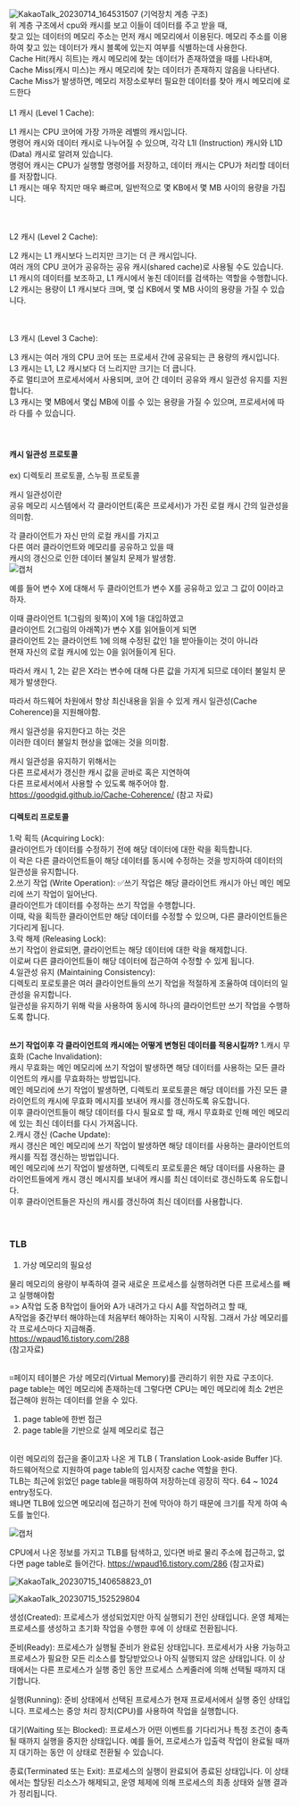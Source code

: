 
![KakaoTalk_20230714_164531507](https://github.com/JSON-loading-and-unloading/Optimizing-Java/assets/106163272/9c7f2f56-e378-4652-a8f2-3c86603e94c0)
(기억장치 계층 구조)<br>
위 계층 구조에서 cpu와 캐시를 보고 이들이 데이터를 주고 받을 때,<br>
찾고 있는 데이터의 메모리 주소는 먼저 캐시 메모리에서 이용된다. 메모리 주소를 이용하여 찾고 있는 데이터가 캐시 블록에 있는지 여부를 식별하는데 사용한다.<br>
Cache Hit(캐시 히트)는 캐시 메모리에 찾는 데이터가 존재하였을 때를 나타내며,<br>
Cache Miss(캐시 미스)는 캐시 메모리에 찾는 데이터가 존재하지 않음을 나타낸다.<br>
Cache Miss가 발생하면, 메모리 저장소로부터 필요한 데이터를 찾아 캐시 메모리에 로드한다
<br>
<br>
L1 캐시 (Level 1 Cache): <br>

L1 캐시는 CPU 코어에 가장 가까운 레벨의 캐시입니다.<br>
명령어 캐시와 데이터 캐시로 나누어질 수 있으며, 각각 L1I (Instruction) 캐시와 L1D (Data) 캐시로 알려져 있습니다.<br>
명령어 캐시는 CPU가 실행할 명령어를 저장하고, 데이터 캐시는 CPU가 처리할 데이터를 저장합니다.<br>
L1 캐시는 매우 작지만 매우 빠르며, 일반적으로 몇 KB에서 몇 MB 사이의 용량을 가집니다.<br><br><br>

L2 캐시 (Level 2 Cache):<br>

L2 캐시는 L1 캐시보다 느리지만 크기는 더 큰 캐시입니다.<br>
여러 개의 CPU 코어가 공유하는 공유 캐시(shared cache)로 사용될 수도 있습니다.<br>
L1 캐시의 데이터를 보조하고, L1 캐시에서 놓친 데이터를 검색하는 역할을 수행합니다.<br>
L2 캐시는 용량이 L1 캐시보다 크며, 몇 십 KB에서 몇 MB 사이의 용량을 가질 수 있습니다.<br><br><br>

L3 캐시 (Level 3 Cache):<br>

L3 캐시는 여러 개의 CPU 코어 또는 프로세서 간에 공유되는 큰 용량의 캐시입니다.<br>
L3 캐시는 L1, L2 캐시보다 더 느리지만 크기는 더 큽니다.<br>
주로 멀티코어 프로세서에서 사용되며, 코어 간 데이터 공유와 캐시 일관성 유지를 지원합니다.<br>
L3 캐시는 몇 MB에서 몇십 MB에 이를 수 있는 용량을 가질 수 있으며, 프로세서에 따라 다를 수 있습니다.<br><br><br>


<h4>캐시 일관성 프로토콜</h4>
ex) 디렉토리 프로토콜, 스누핑 프로토콜

캐시 일관성이란<br>
공유 메모리 시스템에서 각 클라이언트(혹은 프로세서)가 가진 로컬 캐시 간의 일관성을 의미함.<br>

각 클라이언트가 자신 만의 로컬 캐시를 가지고<br>
다른 여러 클라이언트와 메모리를 공유하고 있을 때<br>
캐시의 갱신으로 인한 데이터 불일치 문제가 발생함.<br>
![캡처](https://github.com/JSON-loading-and-unloading/Optimizing-Java/assets/106163272/242ca2d9-622d-46d8-a2f2-5fbf75e86fe5)

예를 들어 변수 X에 대해서 두 클라이언트가 변수 X를 공유하고 있고 그 값이 0이라고 하자.<br>

이때 클라이언트 1(그림의 윗쪽)이 X에 1을 대입하였고<br>
클라이언트 2(그림의 아래쪽)가 변수 X를 읽어들이게 되면<br>
클라이언트 2는 클라이언트 1에 의해 수정된 값인 1을 받아들이는 것이 아니라<br>
현재 자신의 로컬 캐시에 있는 0을 읽어들이게 된다.<br>

따라서 캐시 1, 2는 같은 X라는 변수에 대해 다른 값을 가지게 되므로 데이터 불일치 문제가 발생한다.<br>

따라서 하드웨어 차원에서 항상 최신내용을 읽을 수 있게 캐시 일관성(Cache Coherence)을 지원해야함.<br>

캐시 일관성을 유지한다고 하는 것은<br>
이러한 데이터 불일치 현상을 없애는 것을 의미함.<br>

캐시 일관성을 유지하기 위해서는<br>
다른 프로세서가 갱신한 캐시 값을 곧바로 혹은 지연하여<br>
다른 프로세서에서 사용할 수 있도록 해주어야 함.<br>
https://goodgid.github.io/Cache-Coherence/
(참고 자료)<br>

<h4>디렉토리 프로토콜</h4>
 1.락 획득 (Acquiring Lock):<br>
   클라이언트가 데이터를 수정하기 전에 해당 데이터에 대한 락을 획득합니다.<br>
   이 락은 다른 클라이언트들이 해당 데이터를 동시에 수정하는 것을 방지하여 데이터의 일관성을 유지합니다.<br>
 2.쓰기 작업 (Write Operation):            ✅쓰기 작업은 해당 클라이언트 캐시가 아닌 메인 메모리에 쓰기 작업이 일어난다.<br>
   클라이언트가 데이터를 수정하는 쓰기 작업을 수행합니다.<br>
   이때, 락을 획득한 클라이언트만 해당 데이터를 수정할 수 있으며, 다른 클라이언트들은 기다리게 됩니다.<br>
 3.락 해제 (Releasing Lock):<br>
   쓰기 작업이 완료되면, 클라이언트는 해당 데이터에 대한 락을 해제합니다.<br>
   이로써 다른 클라이언트들이 해당 데이터에 접근하여 수정할 수 있게 됩니다.<br>
 4.일관성 유지 (Maintaining Consistency):<br>
   디렉토리 포로토콜은 여러 클라이언트들의 쓰기 작업을 적절하게 조율하여 데이터의 일관성을 유지합니다.<br>
   일관성을 유지하기 위해 락을 사용하여 동시에 하나의 클라이언트만 쓰기 작업을 수행하도록 합니다.<br><br>

<strong>쓰기 작업이후 각 클라이언트의 캐시에는 어떻게 변형된 데이터를 적용시킬까?</strong>
1.캐시 무효화 (Cache Invalidation):<br>
   캐시 무효화는 메인 메모리에 쓰기 작업이 발생하면 해당 데이터를 사용하는 모든 클라이언트의 캐시를 무효화하는 방법입니다.<br>
   메인 메모리에 쓰기 작업이 발생하면, 디렉토리 포로토콜은 해당 데이터를 가진 모든 클라이언트의 캐시에 무효화 메시지를 보내어 캐시를 갱신하도록 유도합니다.<br>
   이후 클라이언트들이 해당 데이터를 다시 필요로 할 때, 캐시 무효화로 인해 메인 메모리에 있는 최신 데이터를 다시 가져옵니다.<br>
2.캐시 갱신 (Cache Update):<br>
   캐시 갱신은 메인 메모리에 쓰기 작업이 발생하면 해당 데이터를 사용하는 클라이언트의 캐시를 직접 갱신하는 방법입니다.<br>
   메인 메모리에 쓰기 작업이 발생하면, 디렉토리 포로토콜은 해당 데이터를 사용하는 클라이언트들에게 캐시 갱신 메시지를 보내어 캐시를 최신 데이터로 갱신하도록 유도합니다.<br>
   이후 클라이언트들은 자신의 캐시를 갱신하여 최신 데이터를 사용합니다.<br><br><br>


<h3>TLB</h3>

1. 가상 메모리의 필요성
   
물리 메모리의 용량이 부족하여 결국 새로운 프로세스를 실행하려면 다른 프로세스를 빼고 실행해야함 <br>
=> A작업 도중 B작업이 들어와 A가 내려가고 다시 A를 작업하려고 할 때, <br>
A작업을 중간부터 해야하는데 처음부터 해야하는 지옥이 시작됨. 그래서 가상 메모리를 각 프로세스마다 지급해줌.<br>
https://wpaud16.tistory.com/288<br>
(참고자료)<br><br>

⌗페이지 테이블은 가상 메모리(Virtual Memory)를 관리하기 위한 자료 구조이다.<br>
page table는 메인 메모리에 존재하는데 그렇다면 CPU는 메인 메모리에 최소 2번은 접근해야 원하는 데이터를 얻을 수 있다.<br>

1. page table에 한번 접근<br>
2. page table을 기반으로 실제 메모리로 접근<br><br>

이런 메모리의 접근을 줄이고자 나온 게 TLB ( Translation Look-aside Buffer )다. <br>
하드웨어적으로 지원하여 page table의 임시저장 cache 역할을 한다. <br>
TLB는 최근에 읽었던 page table을 매핑하여 저장하는데 굉장히 작다. 64 ~ 1024 entry정도다. <br>
왜냐면 TLB에 있으면 메모리에 접근하기 전에 막아야 하기 때문에 크기를 작게 하여 속도를 높인다.<br>

![캡처](https://github.com/JSON-loading-and-unloading/Optimizing-Java/assets/106163272/611d24ef-3026-4c83-ae10-2e7074988323)

CPU에서 나온 정보를 가지고 TLB를 탐색하고, 있다면 바로 물리 주소에 접근하고, 없다면 page table로 들어간다. 
https://wpaud16.tistory.com/286
(참고자료)<br>


![KakaoTalk_20230715_140658823_01](https://github.com/JSON-loading-and-unloading/Optimizing-Java/assets/106163272/b3b260d2-37c0-4721-a93c-c6b62c20b18a)


![KakaoTalk_20230715_152529804](https://github.com/JSON-loading-and-unloading/Optimizing-Java/assets/106163272/b7c225bb-271f-4339-a193-67e71de67093)

생성(Created): 프로세스가 생성되었지만 아직 실행되기 전인 상태입니다. 운영 체제는 프로세스를 생성하고 초기화 작업을 수행한 후에 이 상태로 전환됩니다.<br>

준비(Ready): 프로세스가 실행될 준비가 완료된 상태입니다. 프로세서가 사용 가능하고 프로세스가 필요한 모든 리소스를 할당받았으나 아직 실행되지 않은 상태입니다. 이 상태에서는 다른 프로세스가 실행 중인 동안 프로세스 스케줄러에 의해 선택될 때까지 대기합니다.<br>

실행(Running): 준비 상태에서 선택된 프로세스가 현재 프로세서에서 실행 중인 상태입니다. 프로세스는 중앙 처리 장치(CPU)를 사용하여 작업을 실행합니다.<br>

대기(Waiting 또는 Blocked): 프로세스가 어떤 이벤트를 기다리거나 특정 조건이 충족될 때까지 실행을 중지한 상태입니다. 예를 들어, 프로세스가 입출력 작업이 완료될 때까지 대기하는 동안 이 상태로 전환될 수 있습니다.<br>

종료(Terminated 또는 Exit): 프로세스의 실행이 완료되어 종료된 상태입니다. 이 상태에서는 할당된 리소스가 해제되고, 운영 체제에 의해 프로세스의 최종 상태와 실행 결과가 정리됩니다.<br>





